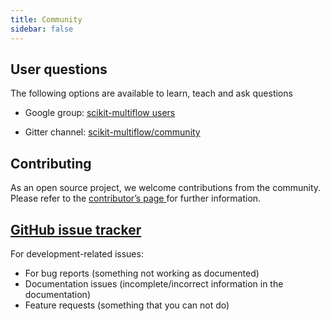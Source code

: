 ```yaml
---
title: Community
sidebar: false
---
```


## User questions
The following options are available to learn, teach and ask questions

- Google group: [scikit-multiflow users](https://groups.google.com/forum/#!forum/scikit-multiflow-users)

- Gitter channel: [scikit-multiflow/community](https://gitter.im/scikit-multiflow/community)

## Contributing
As an open source project, we welcome contributions from the community. Please refer to the [contributor’s page ](https://github.com/scikit-multiflow/scikit-multiflow/blob/master/CONTRIBUTING.md) for further information.

## [GitHub issue tracker](https://github.com/scikit-multiflow/scikit-multiflow/issues)
For development-related issues:

* For bug reports (something not working as documented)
* Documentation issues (incomplete/incorrect information in the documentation)
* Feature requests (something that you can not do)